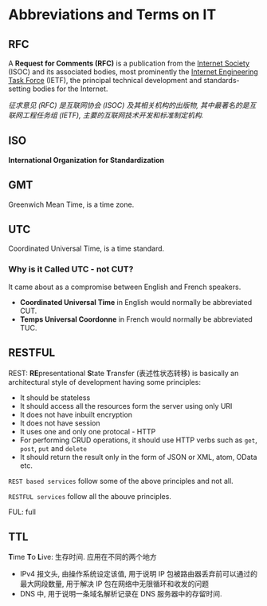 # Abbreviations and Terms on IT

## RFC

A **Request for Comments (RFC)** is a publication from the <u>Internet Society</u> (ISOC) and its associated bodies, most prominently the <u>Internet Engineering Task Force</u> (IETF), the principal technical development and standards-setting bodies for the Internet.

*征求意见 (RFC) 是互联网协会 (ISOC) 及其相关机构的出版物, 其中最著名的是互联网工程任务组 (IETF), 主要的互联网技术开发和标准制定机构.*

## ISO

**International Organization for Standardization**

## GMT

Greenwich Mean Time, is a time zone.

## UTC

Coordinated Universal Time, is a time standard.

### Why is it Called UTC - not CUT?

It came about as a compromise between English and French speakers.

- **Coordinated Universal Time** in English would normally be abbreviated CUT.
- **Temps Universal Coordonne** in French would normally be abbreviated TUC.

## RESTFUL

REST: **RE**presentational **S**tate **T**ransfer (表述性状态转移) is basically an architectural style of development having some principles:

- It should be stateless
- It should access all the resources form the server using only URI
- It does not have inbuilt encryption
- It does not have session
- It uses one and only one protocal - HTTP
- For performing CRUD operations, it should use HTTP verbs such as `get`, `post`, `put` and `delete`
- It should return the result only in the form of JSON or XML, atom, OData etc.

`REST based services` follow some of the above principles and not all.

`RESTFUL services` follow all the abouve principles.

FUL: full

## TTL

**T**ime **T**o **L**ive: 生存时间. 应用在不同的两个地方

- IPv4 报文头, 由操作系统设定该值, 用于说明 IP 包被路由器丢弃前可以通过的最大网段数量, 用于解决 IP 包在网络中无限循环和收发的问题
- DNS 中, 用于说明一条域名解析记录在 DNS 服务器中的存留时间.